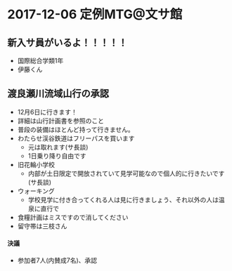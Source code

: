 # 2017-12-06 定例MTG@文サ館

## 新入サ員がいるよ！！！！！
* 国際総合学類1年
* 伊藤くん

## 渡良瀬川流域山行の承認
* 12月6日に行きます！
* 詳細は山行計画書を参照のこと
* 普段の装備はほとんど持って行きません。
* わたらせ渓谷鉄道はフリーパスを買います
    * 元は取れます(サ長談)
    * 1日乗り降り自由です
* 旧花輪小学校
    * 内部が土日限定で開放されていて見学可能なので個人的に行きたいです(サ長談)
* ウォーキング
    * 学校見学に付き合ってくれる人は見に行きましょう、それ以外の人は温泉に直行で
* 食糧計画はミスですので消してください
* 留守帯は三枝さん
#### 決議
* 参加者7人(内賛成7名)、承認